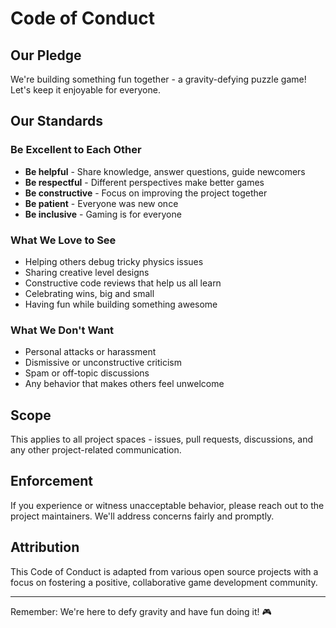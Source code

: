 # Code of Conduct

## Our Pledge

We're building something fun together - a gravity-defying puzzle game! Let's keep it enjoyable for everyone.

## Our Standards

### Be Excellent to Each Other

* **Be helpful** - Share knowledge, answer questions, guide newcomers
* **Be respectful** - Different perspectives make better games
* **Be constructive** - Focus on improving the project together
* **Be patient** - Everyone was new once
* **Be inclusive** - Gaming is for everyone

### What We Love to See

* Helping others debug tricky physics issues
* Sharing creative level designs
* Constructive code reviews that help us all learn
* Celebrating wins, big and small
* Having fun while building something awesome

### What We Don't Want

* Personal attacks or harassment
* Dismissive or unconstructive criticism
* Spam or off-topic discussions
* Any behavior that makes others feel unwelcome

## Scope

This applies to all project spaces - issues, pull requests, discussions, and any other project-related communication.

## Enforcement

If you experience or witness unacceptable behavior, please reach out to the project maintainers. We'll address concerns fairly and promptly.

## Attribution

This Code of Conduct is adapted from various open source projects with a focus on fostering a positive, collaborative game development community.

---

Remember: We're here to defy gravity and have fun doing it! 🎮